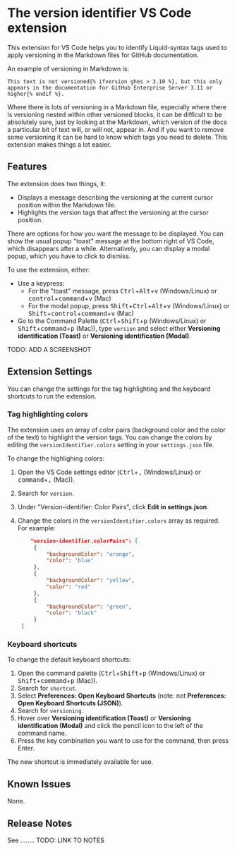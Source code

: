 # The version identifier VS Code extension

This extension for VS Code helps you to identify Liquid-syntax tags used to apply versioning in the Markdown files for GitHub documentation.

An example of versioning in Markdown is:

`This text is not versioned{% ifversion ghes > 3.10 %}, but this only appears in the documentation for GitHub Enterprise Server 3.11 or higher{% endif %}.`

Where there is lots of versioning in a Markdown file, especially where there is versioning nested within other versioned blocks, it can be difficult to be absolutely sure, just by looking at the Markdown, which version of the docs a particular bit of text will, or will not, appear in. And if you want to remove some versioning it can be hard to know which tags you need to delete. This extension makes things a lot easier.

## Features

The extension does two things, it:
- Displays a message describing the versioning at the current cursor position within the Markdown file.
- Highlights the version tags that affect the versioning at the cursor position.

There are options for how you want the message to be displayed. You can show the usual popup "toast" message at the bottom right of VS Code, which disappears after a while. Alternatively, you can display a modal popup, which you have to click to dismiss.

To use the extension, either:
- Use a keypress:
  - For the "toast" message, press <kbd>Ctrl</kbd>+<kbd>Alt</kbd>+<kbd>v</kbd> (Windows/Linux) or <kbd>control</kbd>+<kbd>command</kbd>+<kbd>v</kbd> (Mac)
  - For the modal popup, press <kbd>Shift</kbd>+<kbd>Ctrl</kbd>+<kbd>Alt</kbd>+<kbd>v</kbd> (Windows/Linux) or <kbd>Shift</kbd>+<kbd>control</kbd>+<kbd>command</kbd>+<kbd>v</kbd> (Mac)
- Go to the Command Palette (<kbd>Ctrl</kbd>+<kbd>Shift</kbd>+<kbd>p</kbd> (Windows/Linux) or <kbd>Shift</kbd>+<kbd>command</kbd>+<kbd>p</kbd> (Mac)), type `version` and select either **Versioning identification (Toast)** or **Versioning identification (Modal)**.

TODO: ADD A SCREENSHOT

## Extension Settings

You can change the settings for the tag highlighting and the keyboard shortcuts to run the extension.

### Tag highlighting colors

The extension uses an array of color pairs (background color and the color of the text) to highlight the version tags. You can change the colors by editing the `versionIdentifier.colors` setting in your `settings.json` file.

To change the highlighing colors:

1. Open the VS Code settings editor (<kbd>Ctrl</kbd>+<kbd>,</kbd> (Windows/Linux) or <kbd>command</kbd>+<kbd>,</kbd> (Mac)).
1. Search for `version`.
1. Under "Version-identifier: Color Pairs", click **Edit in settings.json**.
1. Change the colors in the `versionIdentifier.colors` array as required. For example:

   ```json
       "version-identifier.colorPairs": [
        {
            "backgroundColor": "orange",
            "color": "blue"
        },
        {
            "backgroundColor": "yellow",
            "color": "red"
        },
        {
            "backgroundColor": "green",
            "color": "black"
        }
    ]
    ```

### Keyboard shortcuts

To change the default keyboard shortcuts:

1. Open the command palette (<kbd>Ctrl</kbd>+<kbd>Shift</kbd>+<kbd>p</kbd> (Windows/Linux) or <kbd>Shift</kbd>+<kbd>command</kbd>+<kbd>p</kbd> (Mac)).
1. Search for `shortcut`.
1. Select **Preferences: Open Keyboard Shortcuts** (note: not **Preferences: Open Keyboard Shortcuts (JSON)**).
1. Search for `versioning`.
1. Hover over **Versioning identification (Toast)** or **Versioning identification (Modal)** and click the pencil icon to the left of the command name.
1. Press the key combination you want to use for the command, then press Enter.

The new shortcut is immediately available for use.

## Known Issues

None.

## Release Notes

See ........ TODO: LINK TO NOTES
